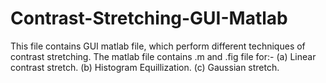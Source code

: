 # Contrast-Stretching-GUI-Matlab
This file contains GUI matlab file, which perform different techniques of contrast stretching.
The matlab file contains .m and .fig file for:- 
(a) Linear contrast stretch.
(b) Histogram Equillization.
(c) Gaussian stretch.
